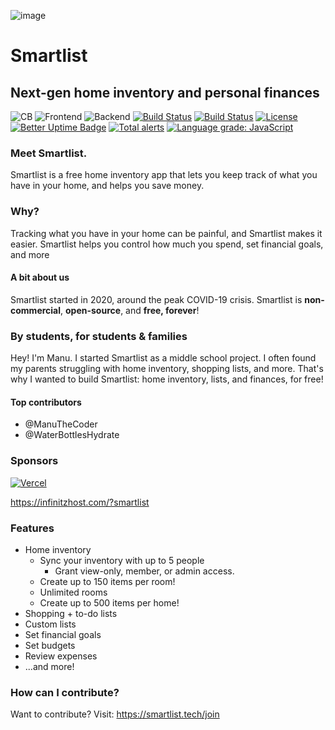 ![image](https://user-images.githubusercontent.com/77016441/183128164-b2af0830-dfaf-4c19-8cd8-f964584e41c3.png)

# Smartlist
## Next-gen home inventory and personal finances

![CB](https://img.shields.io/badge/Contributors-20-yellow?style=flat)
![Frontend](https://img.shields.io/static/v1?label=Frontend&message=HTML,%20CSS,%20JS&color=%3CCOLOR%3E&style=flat)
![Backend](https://img.shields.io/static/v1?label=Backend&message=PHP,%20SQL&color=red&style=flat)
[![Build Status](https://img.shields.io/github/forks/Smartlist-app/Smartlist.svg?style=flat)](https://github.com/ManuTheCoder/Smartlist-desktop)
[![Build Status](https://img.shields.io/github/stars/Smartlist-app/Smartlist.svg?style=flat)](https://github.com/ManuTheCoder/Smartlist-desktop)
[![License](https://img.shields.io/github/license/Smartlist-app/Smartlist.svg?style=flat)](https://github.com/ManuTheCoder/Smartlist-desktop)
[![Better Uptime Badge](https://betteruptime.com/status-badges/v1/monitor/77o4.svg)](https://betteruptime.com/?utm_source=status_badge)
[![Total alerts](https://img.shields.io/lgtm/alerts/g/Smartlist-App/Smartlist.svg?logo=lgtm&logoWidth=18)](https://lgtm.com/projects/g/Smartlist-App/Smartlist/alerts/)
[![Language grade: JavaScript](https://img.shields.io/lgtm/grade/javascript/g/Smartlist-App/Smartlist.svg?logo=lgtm&logoWidth=18)](https://lgtm.com/projects/g/Smartlist-App/Smartlist/context:javascript)

### Meet Smartlist.
Smartlist is a free home inventory app that lets you keep track of what you have in your home, and helps you save money.

### Why?
Tracking what you have in your home can be painful, and Smartlist makes it easier. Smartlist helps you control how much you spend, set financial goals, and more

#### A bit about us
Smartlist started in 2020, around the peak COVID-19 crisis. Smartlist is **non-commercial**, **open-source**, and **free, forever**!

### By students, for students & families
Hey! I'm Manu. I started Smartlist as a middle school project. I often found my parents struggling with home inventory, shopping lists, and more. That's why I wanted to build Smartlist: home inventory, lists, and finances, for free!

#### Top contributors
- @ManuTheCoder
- @WaterBottlesHydrate

### Sponsors
[![Vercel](https://user-images.githubusercontent.com/77016441/183126898-2412e41b-40fe-4981-bf9f-5e8349f77d4e.png)](https://vercel.com/?utm_source=smartlist&utm_campaign=oss)

https://infinitzhost.com/?smartlist

### Features

* Home inventory
  * Sync your inventory with up to 5 people
    * Grant view-only, member, or admin access.
  * Create up to 150 items per room!
  * Unlimited rooms
  * Create up to 500 items per home!
* Shopping + to-do lists
* Custom lists
* Set financial goals
* Set budgets
* Review expenses
* ...and more!

### How can I contribute?

Want to contribute?
Visit: https://smartlist.tech/join
